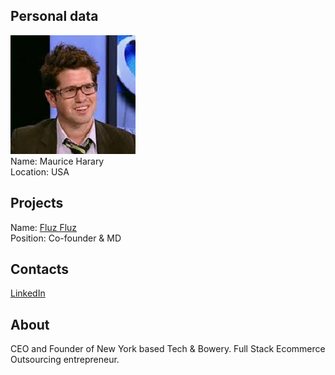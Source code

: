 ## Personal data
![maurice harary photo](photo/maurice_harary.jpg)  
Name:   Maurice Harary  
Location: USA  
## Projects 
Name: [Fluz Fluz](../projects/fluz_fluz.md)  
Position: Co-founder & MD   
## Contacts
[LinkedIn](https://www.linkedin.com/in/maurice-harary-30a2519/)    
## About
CEO and Founder of New York based Tech & Bowery.
Full Stack Ecommerce Outsourcing entrepreneur.
